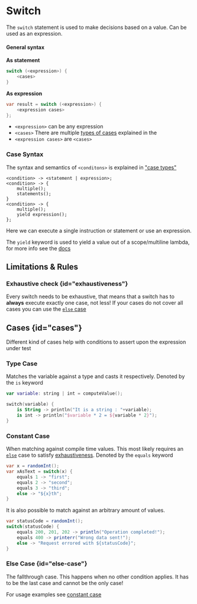 # Switch

The `switch` statement is used to make decisions based on a value. Can be used as an <tooltip term="expression">
expression</tooltip>.

#### General syntax

**As statement**

```Java
switch (<expression>) {
    <cases>
}
```

**As <tooltip term="expression">expression</tooltip>**

```Java
var result = switch (<expression>) {
    <expression cases>
};
```

* `<expression>` can be any <tooltip term="expression">expression</tooltip>
* `<cases>` There are multiple [types of cases](#cases) explained in the
* `<expression cases>` are `<cases>`

### Case Syntax

The syntax and semantics of `<conditons>` is explained in ["case types"](#cases)

```
<condition> -> <statement | expression>;
<condition> -> { 
    multiple();
    statements();
}
<condition> -> { 
    multiple();
    yield expression();
};
```

Here we can execute a single instruction or statement or use an expression.

The `yield` keyword is used to yield a value out of a scope/multiline lambda, for more info see the [docs](Code-blocks.md#yield)

## Limitations & Rules

### Exhaustive check {id="exhaustiveness"}

Every switch needs to be exhaustive, that means that a switch has to **always** execute exactly one case, not less!
If your cases do not cover all cases you can use the [`else` case](#else-case)

## Cases {id="cases"}

Different kind of cases help with conditions to assert upon the expression under test

### Type Case

Matches the variable against a type and casts it respectively. Denoted by the `is` keyword

```Kotlin
var variable: string | int = computeValue();

switch(variable) {
    is String -> println("It is a string : "+variable);
    is int -> println("$variable * 2 = ${variable * 2}");
}
```

### Constant Case

When matching against compile time values. This most likely requires an [`else`](#else-case) case to satisfy [exhaustiveness](#exhaustiveness).
Denoted by the `equals` keyword
```Java
var x = randomInt();
var xAsText = switch(x) {
    equals 1 -> "first";
    equals 2 -> "second";
    equals 3 -> "third";
    else -> "${x}th";
}
```

It is also possible to match against an arbitrary amount of values.

```Java
var statusCode = randomInt();
switch(statusCode) {
    equals 200, 201, 202 -> println("Operation completed!");
    equals 400 -> printerr("Wrong data sent!");
    else -> "Request errored with ${statusCode}";
}
```


### Else Case {id="else-case"}

The fallthrough case. This happens when no other condition applies. It has to be the last case and cannot be the only case!

For usage examples see [constant case](#constant-case) 
